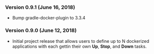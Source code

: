 ### Version 0.9.1 (June 16, 2018)

* Bump gradle-docker-plugin to 3.3.4

### Version 0.9.0 (June 12, 2018)

* Initial project release that allows users to define up to N dockerized applications with each gettin their own **Up**, **Stop**, and **Down** tasks.
